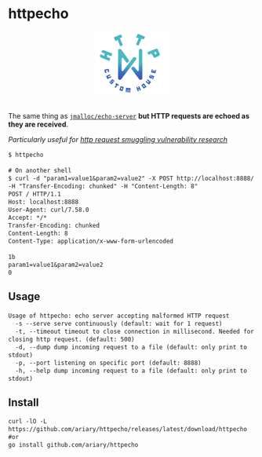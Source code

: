 # httpecho

<div align=center>
<img src= https://github.com/ariary/HTTPCustomHouse/blob/main/img/E0D8F573-7824-42C1-BF6B-F58E5F14DB0E.png width=150>
</div>
<br>

The same thing as [`jmalloc/echo-server`](https://github.com/jmalloc/echo-server) **but HTTP requests are echoed as they are received**.

*Particularly useful for [http request smuggling vulnerability research](https://github.com/ariary/HTTPCustomHouse)*

```shell
$ httpecho

# On another shell
$ curl -d "param1=value1&param2=value2" -X POST http://localhost:8888/ -H "Transfer-Encoding: chunked" -H "Content-Length: 8"
POST / HTTP/1.1
Host: localhost:8888
User-Agent: curl/7.58.0
Accept: */*
Transfer-Encoding: chunked
Content-Length: 8
Content-Type: application/x-www-form-urlencoded

1b
param1=value1&param2=value2
0

```

## Usage
```shell
Usage of httpecho: echo server accepting malformed HTTP request
  -s --serve serve continuously (default: wait for 1 request)
  -t, --timeout timeout to close connection in millisecond. Needed for closing http request. (default: 500)
  -d, --dump dump incoming request to a file (default: only print to stdout)
  -p, --port listening on specific port (default: 8888)
  -h, --help dump incoming request to a file (default: only print to stdout)
```

## Install

```shell
curl -lO -L https://github.com/ariary/httpecho/releases/latest/download/httpecho
#or
go install github.com/ariary/httpecho
```

